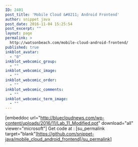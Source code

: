 ```yaml
---
ID: 2401
post_title: 'Mobile Cloud &#8211; Android Frontend'
author: snippet java
post_date: 2016-11-04 15:25:54
post_excerpt: ""
layout: page
permalink: >
  http://watsonbeach.com/mobile-cloud-android-frontend/
published: true
inkblot_avatar:
  - "0"
inkblot_webcomic_group:
  - ""
inkblot_webcomic_image:
  - ""
inkblot_webcomic_order:
  - ""
inkblot_webcomic_comments:
  - ""
inkblot_webcomic_term_image:
  - ""
---
```

[embeddoc url="http://bluecloudnews.com/wp-content/uploads/2016/11/Lab_11_Modified.ppt" download="all" viewer="microsoft"] Get code at : [su_permalink target="blank"]https://github.com/snippet-java/mobile_cloud_android_frontend[/su_permalink]
